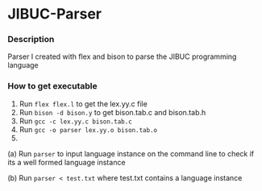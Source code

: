 # JIBUC-Parser

### Description

Parser I created with flex and bison to parse the JIBUC programming language

### How to get executable

1. Run `flex flex.l` to get the lex.yy.c file
2. Run `bison -d bison.y` to get bison.tab.c and bison.tab.h
3. Run `gcc -c lex.yy.c bison.tab.c`
4. Run `gcc -o parser lex.yy.o bison.tab.o`
5. 
(a) Run `parser` to input language instance on the command line to check if its a well formed language instance
   
(b) Run `parser < test.txt` where test.txt contains a language instance

